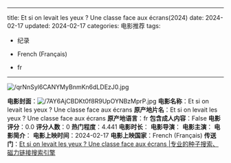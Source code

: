 
---
title: Et si on levait les yeux ? Une classe face aux écrans(2024)
date: 2024-02-17
updated: 2024-02-17
categories: 电影推荐
tags:

- 纪录

- French (Français)
- fr
---

<img src="https://image.tmdb.org/t/p/original/qrNnSyl6CANYMyBnmKn6dLDEzJ0.jpg" alt="/qrNnSyl6CANYMyBnmKn6dLDEzJ0.jpg" title="/qrNnSyl6CANYMyBnmKn6dLDEzJ0.jpg">

**电影封面**：<img src="https://image.tmdb.org/t/p/w200/7AY6AjCBDKt0f8R9UpOYNBzMprP.jpg" alt="/7AY6AjCBDKt0f8R9UpOYNBzMprP.jpg" title="/7AY6AjCBDKt0f8R9UpOYNBzMprP.jpg">
**电影名称**：Et si on levait les yeux ? Une classe face aux écrans
**原产地片名**：Et si on levait les yeux ? Une classe face aux écrans
**原产地语言**：fr
**包含成人内容**：False
**电影评分**：0.0
**评分人数**：0
**热门程度**：4.441
**电影时长**：
**电影导演**：
**电影主演**：
**电影简介**：
**电影上映时间**：2024-02-17
**电影上映国家**：French (Français)
**传送门**：[Et si on levait les yeux ? Une classe face aux écrans |专业的种子搜索、磁力链接搜索引擎](https://movie.amd794.com:2083/?search=Et%20si%20on%20levait%20les%20yeux%20%3F%20Une%20classe%20face%20aux%20%C3%A9crans&ordering=&mode=match_phrase&page_size=10&page=1)

